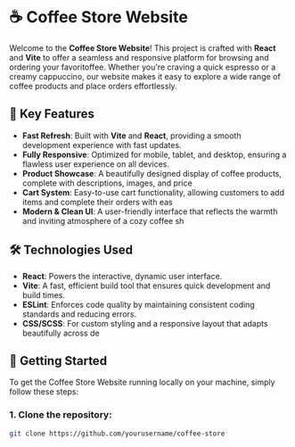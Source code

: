 # ☕ Coffee Store Website

Welcome to the **Coffee Store Website**! This project is crafted with **React** and **Vite** to offer a seamless and responsive platform for browsing and ordering your favoritoffee. Whether you're craving a quick espresso or a creamy cappuccino, our website makes it easy to explore a wide range of coffee products and place orders effortlessly.

## 🚀 Key Features

- **Fast Refresh**: Built with **Vite** and **React**, providing a smooth development experience with fast updates.
- **Fully Responsive**: Optimized for mobile, tablet, and desktop, ensuring a flawless user experience on all devices.
- **Product Showcase**: A beautifully designed display of coffee products, complete with descriptions, images, and price
- **Cart System**: Easy-to-use cart functionality, allowing customers to add items and complete their orders with eas
- **Modern & Clean UI**: A user-friendly interface that reflects the warmth and inviting atmosphere of a cozy coffee sh

## 🛠️ Technologies Used

- **React**: Powers the interactive, dynamic user interface.
- **Vite**: A fast, efficient build tool that ensures quick development and build times.
- **ESLint**: Enforces code quality by maintaining consistent coding standards and reducing errors.
- **CSS/SCSS**: For custom styling and a responsive layout that adapts beautifully across de

## 🚀 Getting Started

To get the Coffee Store Website running locally on your machine, simply follow these steps:

### 1. Clone the repository:

```bash
git clone https://github.com/yourusername/coffee-store
